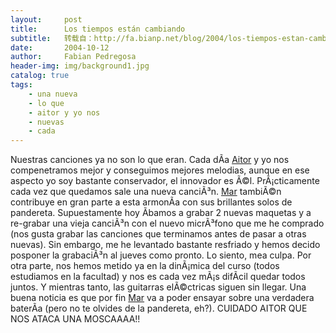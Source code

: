 ```yaml
---
layout:     post
title:      Los tiempos están cambiando
subtitle:   转载自：http://fa.bianp.net/blog/2004/los-tiempos-estan-cambiando/
date:       2004-10-12
author:     Fabian Pedregosa
header-img: img/background1.jpg
catalog: true
tags:
    - una nueva
    - lo que
    - aitor y yo nos
    - nuevas
    - cada
---
```


Nuestras canciones ya no son lo que eran. Cada dÃ­a [Aitor](http://aitor.losmauricios.net/.) y yo nos
compenetramos mejor y conseguimos mejores melodias, aunque en ese
aspecto yo soy bastante conservador, el innovador es Ã©l. PrÃ¡cticamente
cada vez que quedamos sale una nueva canciÃ³n. [Mar](http://mar.losmauricios.net/.) tambiÃ©n
contribuye en gran parte a esta armonÃ­a con sus brillantes solos de
pandereta. Supuestamente hoy Ã­bamos a grabar 2 nuevas maquetas y a
re-grabar una vieja canciÃ³n con el nuevo micrÃ³fono que me he comprado
(nos gusta grabar las canciones que terminamos antes de pasar a otras
nuevas). Sin embargo, me he levantado bastante resfriado y hemos decido
posponer la grabaciÃ³n al jueves como pronto. Lo siento, mea culpa. Por
otra parte, nos hemos metido ya en la dinÃ¡mica del curso (todos
estudiamos en la facultad) y nos es cada vez mÃ¡s difÃ­cil quedar todos
juntos. Y mientras tanto, las guitarras elÃ©ctricas siguen sin llegar.
Una buena noticia es que por fin [Mar](http://mar.losmauricios.net/.) va a poder ensayar sobre una
verdadera baterÃ­a (pero no te olvides de la pandereta, eh?). CUIDADO
AITOR QUE NOS ATACA UNA MOSCAAAA!!
